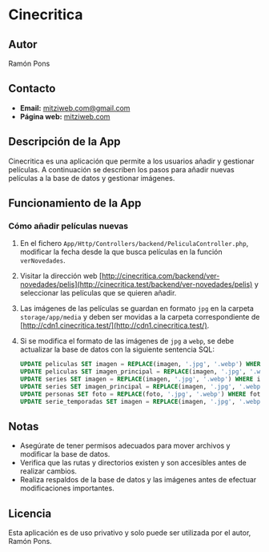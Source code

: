 # Cinecritica

## Autor
Ramón Pons

## Contacto
- **Email:** mitziweb.com@gmail.com
- **Página web:** [mitziweb.com](https://mitziweb.com)

## Descripción de la App
Cinecritica es una aplicación que permite a los usuarios añadir y gestionar películas. A continuación se describen los pasos para añadir nuevas películas a la base de datos y gestionar imágenes.

## Funcionamiento de la App

### Cómo añadir películas nuevas

1. En el fichero `App/Http/Controllers/backend/PeliculaController.php`, modificar la fecha desde la que busca películas en la función `verNovedades`.

2. Visitar la dirección web [http://cinecritica.com/backend/ver-novedades/pelis](http://cinecritica.test/backend/ver-novedades/pelis) y seleccionar las películas que se quieren añadir.

3. Las imágenes de las películas se guardan en formato `jpg` en la carpeta `storage/app/media` y deben ser movidas a la carpeta correspondiente de [http://cdn1.cinecritica.test/](http://cdn1.cinecritica.test/).

4. Si se modifica el formato de las imágenes de `jpg` a `webp`, se debe actualizar la base de datos con la siguiente sentencia SQL:

    ```sql
    UPDATE peliculas SET imagen = REPLACE(imagen, '.jpg', '.webp') WHERE imagen LIKE '%.jpg';
    UPDATE peliculas SET imagen_principal = REPLACE(imagen, '.jpg', '.webp') WHERE imagen LIKE '%.jpg';
    UPDATE series SET imagen = REPLACE(imagen, '.jpg', '.webp') WHERE imagen LIKE '%.jpg';
    UPDATE series SET imagen_principal = REPLACE(imagen, '.jpg', '.webp') WHERE imagen LIKE '%.jpg';
    UPDATE personas SET foto = REPLACE(foto, '.jpg', '.webp') WHERE foto LIKE '%.jpg';
    UPDATE serie_temporadas SET imagen = REPLACE(imagen, '.jpg', '.webp') WHERE imagen LIKE '%.jpg';
    ```

## Notas
- Asegúrate de tener permisos adecuados para mover archivos y modificar la base de datos.
- Verifica que las rutas y directorios existen y son accesibles antes de realizar cambios.
- Realiza respaldos de la base de datos y las imágenes antes de efectuar modificaciones importantes.

## Licencia
Esta aplicación es de uso privativo y solo puede ser utilizada por el autor, Ramón Pons.
